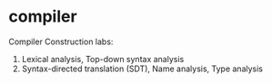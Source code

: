 compiler
========

Compiler Construction labs:

1. Lexical analysis, Top-down syntax analysis
2. Syntax-directed translation (SDT), Name analysis, Type analysis